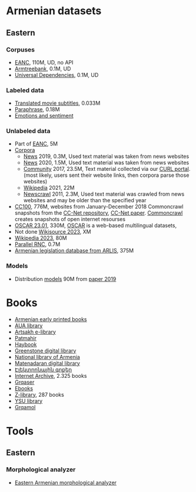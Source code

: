 # Armenian datasets

## Eastern

### Corpuses
- [EANC](http://eanc.net.), 110M, UD, no API
- [Armtreebank](http://armtreebank.yerevann.com), 0.1M, UD
- [Universal Dependencies](https://universaldependencies.org/#language-), 0.1M, UD

### Labeled data
- [Translated movie subtitles](https://opus.nlpl.eu/OpenSubtitles2018.php), 0.033M
- [Paraphrase](https://github.com/ivannikov-lab/arpa-paraphrase-corpus), 0.18M
- [Emotions and sentiment](https://github.com/nigkal/ArmenianNLP)

### Unlabeled data
- Part of [EANC](http://eanc.net/EANC/library/library.php?interface_language=ru), 5M
- [Corpora](https://wortschatz.uni-leipzig.de/en/download/Armenian#hye_wikipedia_2021)
  - [News](https://corpora.uni-leipzig.de/en?corpusId=hye_news_2019) 2019, 0.3M, Used text material was taken from news websites
  - [News](https://corpora.uni-leipzig.de/en?corpusId=hye_news_2020) 2020, 1.5M, Used text material was taken from news websites
  - [Community](https://corpora.uni-leipzig.de/en?corpusId=hye_community_2017) 2017, 23.5M, Text material collected via our [CURL portal](https://curl.corpora.uni-leipzig.de). (most likely, users sent their website links, then corpora parse those websites)
  - [Wikipedia](https://corpora.uni-leipzig.de/en?corpusId=hye_wikipedia_2021) 2021, 22M 
  - [Newscrawl](https://corpora.uni-leipzig.de/en?corpusId=hye_newscrawl_2011) 2011, 2.3M, Used text material was crawled from news websites and may be older than the specified year 
- [CC100](https://data.statmt.org/cc-100/), 776M, websites from January-December 2018 Commoncrawl snapshots from the [CC-Net repository](https://github.com/facebookresearch/cc_net), [CC-Net paper](https://arxiv.org/abs/1911.00359). [Commoncrawl](https://commoncrawl.org/the-data/get-started/) creates snapshots of open internet resourses
- [OSCAR 23.01](https://huggingface.co/datasets/oscar-corpus/OSCAR-2301), 330M, [OSCAR](https://oscar-project.org) is a web-based multilingual datasets, 
- Not done [Wikisource 2023](https://hy.wikisource.org/wiki/Գլխավոր_էջ), XM
- [Wikipedia 2023](https://huggingface.co/datasets/armvectores/hy_wikipedia_2023), 80M
- [Parallel RNC](https://huggingface.co/datasets/armvectores/hy_parallel_rnc_2023), 0.7M
- [Armenian legislation database from ARLIS](https://data.opendata.am/dataset/arlis-db), 375M

### Models
- Distribution [models](https://github.com/ispras-texterra/word-embeddings-eval-hy) 90M from [paper 2019](https://arxiv.org/abs/1906.03134#)

# Books
- [Armenian early printed books](http://greenstone.flib.sci.am/gsdl/cgi-bin/library.cgi?site=localhost&a=p&p=about&c=haygirq&l=en&w=utf-8)
- [AUA library](https://digilib.aua.am/en/library/all)
- [Artsakh e-library](https://artsakhlib.am/en/)
- [Patmahir](https://patmahair.com/catalog/literature?sort=byPopularity&topic=all)
- [Haybook](https://haybook.wordpress.com/)
- [Greenstone digital library](http://greenstone.flib.sci.am/gsdl/cgi-bin/library.cgi)
- [National library of Armenia](https://nla.am/arm/?q=en/node/3)
- [Matenadaran digital library](https://matenadaran.am/մատենադարան/թվային-շտեմարաններ/ձեռագրերի-մայր-ցուցակ/)
- [Էլեկտրոնային գրքեր](https://t.me/pdf_grqerarm)
- [Internet Archive](https://archive.org/details/booksbylanguage_armenian), 2.325 books
- [Grqaser](https://grqaser.org/ru/)
- [Ebooks](https://ebooks.am/)
- [Z-library](https://z-lib.is/), 287 books
- [YSU library](http://www.armin.am/am/Library)
- [Grqamol](https://grqamol.am/category/e-books/)

# Tools

## Eastern

###  Morphological analyzer
- [Eastern Armenian morphological analyzer](https://github.com/timarkh/uniparser-grammar-eastern-armenian)


